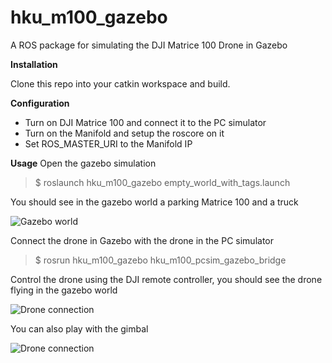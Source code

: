 hku_m100_gazebo
=========

A ROS package for simulating the DJI Matrice 100 Drone in Gazebo


**Installation**

Clone this repo into your catkin workspace and build.


**Configuration**
  * Turn on DJI Matrice 100 and connect it to the PC simulator
  * Turn on the Manifold and setup the roscore on it
  * Set ROS_MASTER_URI to the Manifold IP


**Usage**
Open the gazebo simulation
> $ roslaunch hku_m100_gazebo empty_world_with_tags.launch

You should see in the gazebo world a parking Matrice 100 and a truck

![Gazebo world](/images/gazebo.png)

Connect the drone in Gazebo with the drone in the PC simulator
> $ rosrun hku_m100_gazebo hku_m100_pcsim_gazebo_bridge

Control the drone using the DJI remote controller, you should see the drone flying in the gazebo world

![Drone connection](/images/gazebo_drone_in_control.png)

You can also play with the gimbal

![Drone connection](/images/gazebo_gimbal.png)
